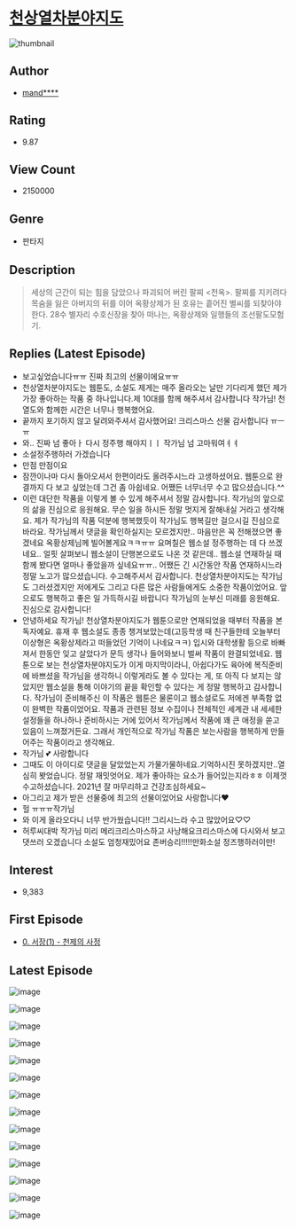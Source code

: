 # [천상열차분야지도](https://comic.naver.com/bestChallenge/list?titleId=616192)
![thumbnail](https://image-comic.pstatic.net/user_contents_data/challenge_comic/2016/03/20/272096/thumbnail_title_mandarinade_192637_.jpg)

## Author
- [mand****](https://comic.naver.com/artistTitle?id=272096)

## Rating
- 9.87

## View Count
- 2150000

## Genre
- 판타지

## Description
> 세상의 근간이 되는 힘을 담았으나 파괴되어 버린 팔찌 <천옥>. 팔찌를 지키려다 목숨을 잃은 아버지의 뒤를 이어 옥황상제가 된 호유는 흩어진 별씨를 되찾아야 한다. 28수 별자리 수호신장을 찾아 떠나는, 옥황상제와 일행들의 조선팔도모험기.

## Replies (Latest Episode)
- 보고싶었습니다ㅠㅠ 진짜 최고의 선물이에요ㅠㅠ
- 천상열차분야지도는 웹툰도, 소설도 제게는 매주 올라오는 날만 기다리게 했던 제가 가장 좋아하는 작품 중 하나입니다.제 10대를 함께 해주셔서 감사합니다 작가님! 천열도와 함께한 시간은 너무나 행복했어요.
- 끝까지 포기하지 않고 달려와주셔서 감사했어요! 크리스마스 선물 감사합니다 ㅠㅡㅠ
- 와.. 진짜 넘 좋아ㅏ 다시 정주행 해야지ㅣㅣ 작가님 넘 고마워여ㅕㅕ
- 소설정주행하러 가겠습니다
- 만점 만점이요
- 잠깐이나마 다시 돌아오셔서 한편이라도 올려주시느라 고생하셨어요. 웹툰으로 완결까지 다 보고 싶었는데 그건 좀 아쉽네요. 어쨌든 너무너무 수고 많으셨습니다.^^
- 이런 대단한 작품을 이렇게 볼 수 있게 해주셔서 정말 감사합니다. 작가님의 앞으로의 삶을 진심으로 응원해요. 무슨 일을 하시든 정말 멋지게 잘해내실 거라고 생각해요. 제가 작가님의 작품 덕분에 행복했듯이 작가님도 행복길만 걸으시길 진심으로 바라요. 작가님께서 댓글을 확인하실지는 모르겠지만.. 마음만은 꼭 전해졌으면 좋겠네요 옥황상제님께 빌어볼게요ㅋㅋㅠㅠ 요며칠은 웹소설 정주행하는 데 다 쓰겠네요.. 얼핏 살펴보니 웹소설이 단행본으로도 나온 것 같은데.. 웹소설 연재하실 때 함께 봤다면 얼마나 좋았을까 싶네요ㅠㅠ.. 어쨌든 긴 시간동안 작품 연재하시느라 정말 노고가 많으셨습니다. 수고해주셔서 감사합니다. 천상열차분야지도는 작가님도 그러셨겠지만 저에게도 그리고 다른 많은 사람들에게도 소중한 작품이었어요. 앞으로도 행복하고 좋은 일 가득하시길 바랍니다 작가님의 눈부신 미래를 응원해요. 진심으로 감사합니다!
- 안녕하세요 작가님! 천상열차분야지도가 웹툰으로만 연재되었을 때부터 작품을 본 독자예요. 휴재 후 웹소설도 종종 챙겨보았는데(고등학생 때 친구들한테 오늘부터 이상형은 옥황상제라고 떠들었던 기억이 나네요ㅋㅋ) 입시와 대학생활 등으로 바빠져서 한동안 잊고 살았다가 문득 생각나 들어와보니 벌써 작품이 완결되었네요. 웹툰으로 보는 천상열차분야지도가 이게 마지막이라니, 아쉽다가도 육아에 복직준비에 바쁘셨을 작가님을 생각하니 이렇게라도 볼 수 있다는 게, 또 아직 다 보지는 않았지만 웹소설을 통해 이야기의 끝을 확인할 수 있다는 게 정말 행복하고 감사합니다. 작가님이 준비해주신 이 작품은 웹툰은 물론이고 웹소설로도 저에겐 부족함 없이 완벽한 작품이었어요. 작품과 관련된 정보 수집이나 전체적인 세계관 내 세세한 설정들을 하나하나 준비하시는 거에 있어서 작가님께서 작품에 꽤 큰 애정을 쏟고 있음이 느껴졌거든요. 그래서 개인적으로 작가님 작품은 보는사람을 행복하게 만들어주는 작품이라고 생각해요.
- 작가님 💕 사랑합니다
- 그때도 이 아이디로 댓글을 달았었는지 가물가물하네요.기억하시진 못하겠지만..열심히 봣었습니다. 정말 재밋엇어요. 제가 좋아하는 요소가 들어있는지라ㅎㅎ 이제껏 수고하셨습니다. 2021년 잘 마무리하고 건강조심하세요~
- 아그리고 제가 받은 선물중에 최고의 선물이었어요 사랑합니다♥
- 헐 ㅠㅠㅠ작가님
- 와 이게 올라오다니 너무 반가웠습니다!! 그리시느라 수고 많았어요♡♡
- 허루씨대박 작가님 미리 메리크리스마스하고 사낭해요크리스마스에 다시와서 보고댓쓰러 오겠습니다 소설도 엄청재밌어요 존버승리!!!!!만화소설 정즈행하러이만!

## Interest
- 9,383

## First Episode
- [0. 서장(1) - 천제의 사정](https://comic.naver.com/bestChallenge/detail?titleId=616192&no=1)

## Latest Episode
![image](https://image-comic.pstatic.net/user_contents_data/challenge_comic/2021/12/23/272096/upload_7365131626528191792.jpeg)

![image](https://image-comic.pstatic.net/user_contents_data/challenge_comic/2021/12/23/272096/upload_3847028682869717345.jpeg)

![image](https://image-comic.pstatic.net/user_contents_data/challenge_comic/2021/12/23/272096/upload_7305514126895691825.jpeg)

![image](https://image-comic.pstatic.net/user_contents_data/challenge_comic/2021/12/23/272096/upload_3774355577105638967.jpeg)

![image](https://image-comic.pstatic.net/user_contents_data/challenge_comic/2021/12/23/272096/upload_4122825978364900151.jpeg)

![image](https://image-comic.pstatic.net/user_contents_data/challenge_comic/2021/12/23/272096/upload_3991987410391098680.jpeg)

![image](https://image-comic.pstatic.net/user_contents_data/challenge_comic/2021/12/23/272096/upload_3559357957298021989.jpeg)

![image](https://image-comic.pstatic.net/user_contents_data/challenge_comic/2021/12/23/272096/upload_3631646436701332022.jpeg)

![image](https://image-comic.pstatic.net/user_contents_data/challenge_comic/2021/12/23/272096/upload_7364848163790010416.jpeg)

![image](https://image-comic.pstatic.net/user_contents_data/challenge_comic/2021/12/23/272096/upload_3904673860573213798.jpeg)

![image](https://image-comic.pstatic.net/user_contents_data/challenge_comic/2021/12/23/272096/upload_4049124610853319472.jpeg)

![image](https://image-comic.pstatic.net/user_contents_data/challenge_comic/2021/12/23/272096/upload_7221631069797364533.jpeg)

![image](https://image-comic.pstatic.net/user_contents_data/challenge_comic/2021/12/23/272096/upload_7365417710843474533.jpeg)

![image](https://image-comic.pstatic.net/user_contents_data/challenge_comic/2021/12/24/272096/upload_3834309536655041123.jpeg)
